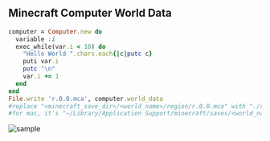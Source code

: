 ## Minecraft Computer World Data
```ruby
computer = Computer.new do
  variable :i
  exec_while(var.i < 10) do
    "Hello World ".chars.each{|c|putc c}
    puti var.i
    putc "\n"
    var.i += 1
  end
end
File.write 'r.0.0.mca', computer.world_data
#replace "<minecraft_save_dir>/<world_name>/region/r.0.0.mca" with "./r.0.0.mca"
#for mac, it's "~/Library/Application Support/minecraft/saves/<world_name>/region/r.0.0.mca"
```
![sample](https://dl.dropboxusercontent.com/u/102060740/mc_helloworld.png)
